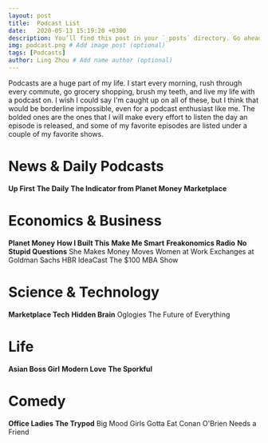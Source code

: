 ```yaml
---
layout: post
title:  Podcast List
date:   2020-05-13 15:19:20 +0300
description: You’ll find this post in your `_posts` directory. Go ahead and edit it and re-build the site to see your changes. # Add post description (optional)
img: podcast.png # Add image post (optional)
tags: [Podcasts]
author: Ling Zhou # Add name author (optional)
---
```

Podcasts are a huge part of my life. I start every morning, rush through every commute, go grocery shopping, brush my teeth, and live my life with a podcast on.
I wish I could say I'm caught up on all of these, but I think that would be borderline impossible, even for a podcast enthusiast like me. The bolded ones are the ones that I will make every effort to listen the day an episode is released, and some of my favorite episodes are listed under a couple of my favorite shows.

# News & Daily Podcasts
<b>Up First</b>
<b>The Daily</b>
<b>The Indicator from Planet Money</b>
<b>Marketplace</b>

# Economics & Business
<b>Planet Money</b>
<b>How I Built This</b>
<b>Make Me Smart</b>
<b>Freakonomics Radio</b>
<b>No Stupid Questions</b>
She Makes Money Moves
Women at Work
Exchanges at Goldman Sachs
HBR IdeaCast
The $100 MBA Show

# Science & Technology
<b>Marketplace Tech</b>
<b>Hidden Brain</b>
Oglogies
The Future of Everything

# Life
<b>Asian Boss Girl</b>
<b>Modern Love</b>
<b>The Sporkful</b>

# Comedy
<b>Office Ladies</b>
<b>The Trypod</b>
Big Mood
Girls Gotta Eat
Conan O'Brien Needs a Friend


